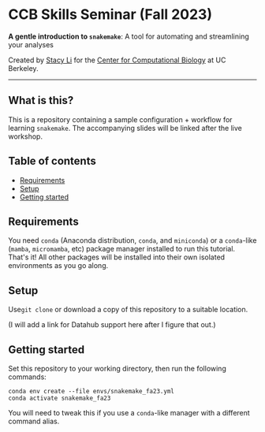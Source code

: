 # CCB Skills Seminar (Fall 2023)
**A gentle introduction to `snakemake`**: A tool for automating and streamlining your analyses

Created by [Stacy Li](stacy.li) for the [Center for Computational Biology](ccb.berkeley.edu) at UC Berkeley.

--------------

## What is this?
This is a repository containing a sample configuration + workflow for learning `snakemake`. The accompanying slides will be linked after the live workshop.

## Table of contents

- [Requirements](#requirements)
- [Setup](#setup)
- [Getting started](#getting-started)

## Requirements
You need `conda` (Anaconda distribution, `conda`, and `miniconda`) or a `conda`-like (`mamba`, `micromamba`, etc) package manager installed to run this tutorial. That's it! All other packages will be installed into their own isolated environments as you go along.

## Setup
Use`git clone` or download a copy of this repository to a suitable location.

(I will add a link for Datahub support here after I figure that out.)

## Getting started
Set this repository to your working directory, then run the following commands:

```
conda env create --file envs/snakemake_fa23.yml
conda activate snakemake_fa23
```

You will need to tweak this if you use a `conda`-like manager with a different command alias.